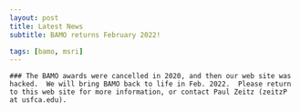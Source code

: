 ```yaml
---
layout: post
title: Latest News
subtitle: BAMO returns February 2022!

tags: [bamo, msri]
---
```


    ### The BAMO awards were cancelled in 2020, and then our web site was hacked.  We will bring BAMO back to life in Feb. 2022.  Please return to this web site for more information, or contact Paul Zeitz (zeitzP at usfca.edu).
